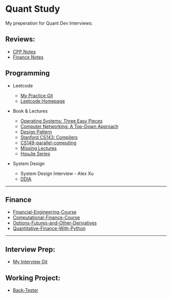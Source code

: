 # Quant Study
My preperation for Quant Dev Interviews:




## Reviews:

- [CPP Notes](Reviews/Cpp_Reviews)
- [Finance Notes](Reviews/Finance)


## Programming

- Leetcode
  
  - [My Practice Git](leetcode)
  -  [Leetcode Homepage](https://leetcode.com/GuG_Shadamu/)


- Book & Lectures
  - [Operating Systems: Three Easy Pieces](https://pages.cs.wisc.edu/~remzi/OSTEP/)
  - [Computer Networking: A Top-Down Approach](https://gaia.cs.umass.edu/kurose_ross/lectures.php)
  - [Design Pattern](https://refactoring.guru/design-patterns/catalog)
  - [Stanford CS143: Compilers](http://web.stanford.edu/class/cs143/)
  - [CS149-parallel-computing](Lectures_and_Books/CS149-parallel-computing)
  - [Missing Lectures](Lectures_and_Books/missing-lectures)
  - [HouJie Series](Lectures_and_Books/C++_HouJie)
  
- System Design
  - System Design Interview - Alex Xu
  - [DDIA](https://www.youtube.com/@ScottShiCS)

---

## Finance

- [Financial-Engineering-Course](Lectures_and_Books/FinancialEngineering_IR_xVA-main)
- [Computational-Finance-Course](Lectures_and_Books/Computational-Finance-Course)
- [Options-Futures-and-Other-Derivatives](Lectures_and_Books/Options-Futures-and-Other-Derivatives)
- [Quantitative-Finance-With-Python](Lectures_and_Books/Quantitative-Finance-With-Python)

---

## Interview Prep:

- [My Interview Git](job-seeking)

## Working Project:

- [Back-Tester](https://github.com/GuG-Shadamu/back-tester)